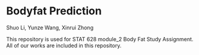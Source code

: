 # Bodyfat Prediction

Shuo Li, Yunze Wang, Xinrui Zhong

This repository is used for STAT 628 module_2 Body Fat Study Assignment. All of our works are included in this repository.
